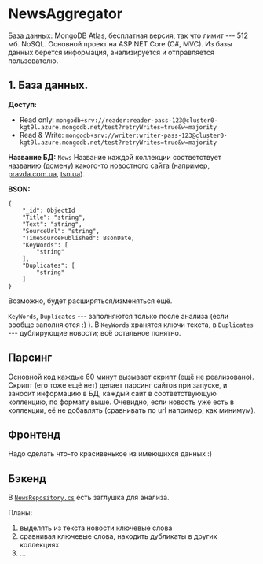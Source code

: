 # NewsAggregator
База данных: MongoDB Atlas, бесплатная версия, так что лимит --- 512 мб. NoSQL.
Основной проект на ASP.NET Core (C#, MVC). Из базы данных берется информация, анализируется и отправляется пользователю.

## 1.   База данных.
**Доступ:**
* Read only: `mongodb+srv://reader:reader-pass-123@cluster0-kgt9l.azure.mongodb.net/test?retryWrites=true&w=majority`
* Read & Write: `mongodb+srv://writer:writer-pass-123@cluster0-kgt9l.azure.mongodb.net/test?retryWrites=true&w=majority`

**Название БД:** `News`
Название каждой коллекции соответствует названию (домену) какого-то новостного сайта (например, [pravda.com.ua](pravda.com.ua), [tsn.ua](tsn.ua)).

**BSON:**

    {
        "_id": ObjectId
        "Title": "string",
        "Text": "string",
        "SourceUrl": "string",
        "TimeSourcePublished": BsonDate,
        "KeyWords": [
            "string"
        ],
        "Duplicates": [
            "string"
        ]
    }

Возможно, будет расширяться/изменяться ещё.

`KeyWords`, `Duplicates` --- заполняются только после анализа (если вообще заполняются :) ). В `KeyWords` хранятся ключи текста, в `Duplicates` --- дублирующие новости; всё остальное понятно.

## Парсинг
Основной код каждые 60 минут вызывает скрипт (ещё не реализовано). Скрипт (его тоже ещё нет) делает парсинг сайтов при запуске, и заносит информацию в БД, каждый сайт в соответствующую коллекцию, по формату выше. Очевидно, если новость уже есть в коллекции, её не добавлять (сравнивать по url например, как минимум).

## Фронтенд
Надо сделать что-то красивенькое из имеющихся данных :)

## Бэкенд
В [`NewsRepository.cs`][NewsRepository.cs] есть заглушка для анализа.  

Планы:
1.  выделять из текста новости ключевые слова  
2.  сравнивая ключевые слова, находить дубликаты в других коллекциях  
3.  ...


[NewsRepository.cs]: https://github.com/an-andreichuk/NewsAggregator/blob/master/NewsAggregator/Models/NewsRepository.cs
